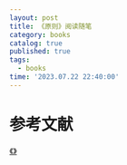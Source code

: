 ```yaml
---
layout: post
title: 《原则》阅读随笔
category: books
catalog: true
published: true
tags:
  - books
time: '2023.07.22 22:40:00'
---
```



# 参考文献
[《》](https://book.douban.com/subject/1012611/)
